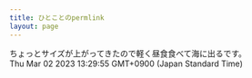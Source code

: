 ```yaml
---
title: ひとことのpermlink
layout: page
---
```

<div class="box" dt="1677731395347">
  ちょっとサイズが上がってきたので軽く昼食食べて海に出るです。
  <div class="content is-small">Thu Mar 02 2023 13:29:55 GMT+0900 (Japan Standard Time)</div>
</div>
